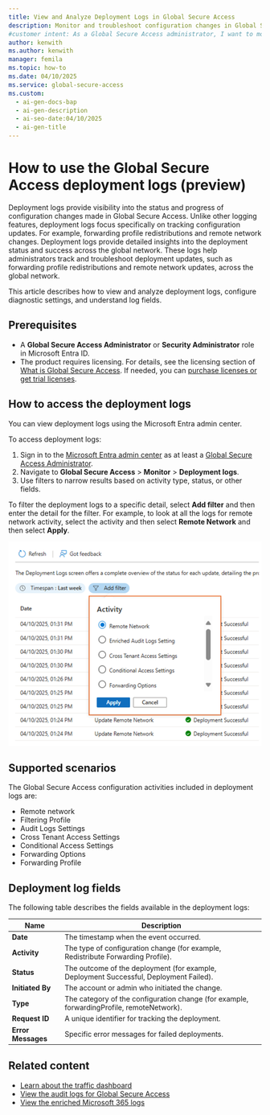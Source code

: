 ```yaml
---
title: View and Analyze Deployment Logs in Global Secure Access
description: Monitor and troubleshoot configuration changes in Global Secure Access using deployment logs. Learn how to view logs, configure settings, and analyze fields.
#customer intent: As a Global Secure Access administrator, I want to monitor deployment logs so that I can track and troubleshoot configuration changes.
author: kenwith
ms.author: kenwith
manager: femila
ms.topic: how-to
ms.date: 04/10/2025
ms.service: global-secure-access
ms.custom:
  - ai-gen-docs-bap
  - ai-gen-description
  - ai-seo-date:04/10/2025
  - ai-gen-title
---
```


# How to use the Global Secure Access deployment logs (preview)

Deployment logs provide visibility into the status and progress of configuration changes made in Global Secure Access. Unlike other logging features, deployment logs focus specifically on tracking configuration updates. For example, forwarding profile redistributions and remote network changes. Deployment logs provide detailed insights into the deployment status and success across the global network. These logs help administrators track and troubleshoot deployment updates, such as forwarding profile redistributions and remote network updates, across the global network. 

This article describes how to view and analyze deployment logs, configure diagnostic settings, and understand log fields. 

## Prerequisites 

- A **Global Secure Access Administrator** or **Security Administrator** role in Microsoft Entra ID.
- The product requires licensing. For details, see the licensing section of [What is Global Secure Access](overview-what-is-global-secure-access.md). If needed, you can [purchase licenses or get trial licenses](https://aka.ms/azureadlicense).

## How to access the deployment logs 

You can view deployment logs using the Microsoft Entra admin center.

To access deployment logs: 
1. Sign in to the [Microsoft Entra admin center](https://entra.microsoft.com) as at least a [Global Secure Access Administrator](/azure/active-directory/roles/permissions-reference).
1. Navigate to **Global Secure Access** > **Monitor** > **Deployment logs**.
1. Use filters to narrow results based on activity type, status, or other fields. 

To filter the deployment logs to a specific detail, select **Add filter** and then enter the detail for the filter. For example, to look at all the logs for remote network activity, select the activity and then select **Remote Network** and then select **Apply**.

![Screenshot of the deployment log activity details.](media/how-to-view-deployment-logs/traffic-activity-details.png)


## Supported scenarios 

The Global Secure Access configuration activities included in deployment logs are:
- Remote network 
- Filtering Profile 
- Audit Logs Settings 
- Cross Tenant Access Settings 
- Conditional Access Settings 
- Forwarding Options 
- Forwarding Profile 


## Deployment log fields

The following table describes the fields available in the deployment logs:

| Name            | Description                                                                 |
|-----------------|-----------------------------------------------------------------------------|
| **Date**        | The timestamp when the event occurred.                                      |
| **Activity**    | The type of configuration change (for example, Redistribute Forwarding Profile).   |
| **Status**      | The outcome of the deployment (for example, Deployment Successful, Deployment Failed). |
| **Initiated By**| The account or admin who initiated the change.                              |
| **Type**        | The category of the configuration change (for example, forwardingProfile, remoteNetwork). |
| **Request ID**  | A unique identifier for tracking the deployment.                            |
| **Error Messages** | Specific error messages for failed deployments.                          |


## Related content
- [Learn about the traffic dashboard](concept-traffic-dashboard.md)
- [View the audit logs for Global Secure Access](how-to-access-audit-logs.md)
- [View the enriched Microsoft 365 logs](how-to-view-enriched-logs.md)

